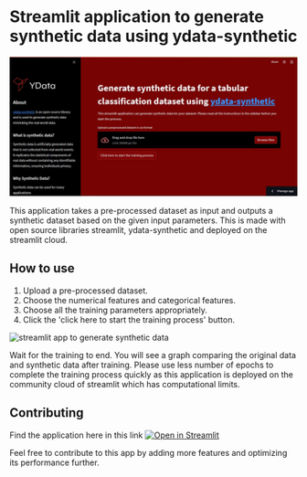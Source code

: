 # Streamlit application to generate synthetic data using ydata-synthetic

<img src="https://github.com/rajeshai/ydata-synthetic/blob/dev/examples/regular/streamlit%20app/app.JPG" alt="streamlit app to generate synthetic data">

This application takes a pre-processed dataset as input and outputs a synthetic dataset based on the given input parameters. This is made with open source libraries streamlit, ydata-synthetic and deployed on the streamlit cloud.

## How to use

1. Upload a pre-processed dataset.
2. Choose the numerical features and categorical features.
3. Choose all the training parameters appropriately.
4. Click the 'click here to start the training process' button.

<img src="https://github.com/rajeshai/ydata-synthetic/blob/dev/examples/regular/streamlit%20app/app.gif" alt="streamlit app to generate synthetic data">

Wait for the training to end. You will see a graph comparing the original data and synthetic data after training.
Please use less number of epochs to complete the training process quickly as this application is deployed on the community cloud of streamlit which has computational limits.

## Contributing

Find the application here in this link [![Open in Streamlit](https://static.streamlit.io/badges/streamlit_badge_black_white.svg)](https://share.streamlit.io/rajeshai/ydata-synthetic-streamlit/main/app.py)

Feel free to contribute to this app by adding more features and optimizing its performance further.
